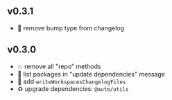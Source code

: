 ## v0.3.1

* 🐞 remove bump type from changelog

## v0.3.0

* 💥 remove all "repo" methods
* 🌱 list packages in "update dependencies" message
* 🌱 add `writeWorkspacesChangelogFiles`
* ♻️ upgrade dependencies: `@auto/utils`
